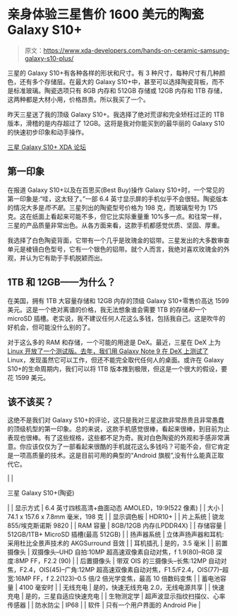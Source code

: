 # 亲身体验三星售价 1600 美元的陶瓷 Galaxy S10+

> 原文：<https://www.xda-developers.com/hands-on-ceramic-samsung-galaxy-s10-plus/>

三星的 Galaxy S10+有各种各样的形状和尺寸。有 3 种尺寸，每种尺寸有几种颜色，还有多个存储层。在最大的 Galaxy S10+中，甚至可以选择陶瓷背板，而不是标准玻璃。陶瓷选项只有 8GB 内存和 512GB 存储或 12GB 内存和 1TB 存储，这两种都是大材小用，价格昂贵。所以我买了一个。

昨天三星送了我的顶级 Galaxy S10+。我选择了绝对荒谬和完全矫枉过正的 1TB 版本，滑稽的是内存超过了 12GB。这将是我对你能买到的最华丽的 Galaxy S10 的快速初步印象和动手操作。

[三星 Galaxy S10+ XDA 论坛 ](https://forum.xda-developers.com/s10-plus)

## 第一印象

在报道 Galaxy S10+以及在百思买(Best Buy)操作 Galaxy S10+时，一个常见的第一印象是:“哇，这太轻了。”一部 6.4 英寸显示屏的手机似乎不会很轻。陶瓷版本的情况大多是*而不是*。三星列出的陶瓷型号价格为 198 克，而玻璃型号为 175 克。这在纸面上看起来可能不多，但它比实际重量重 10%多一点。和往常一样，三星的产品质量非常出色。从各方面来看，这款手机都感觉优质、坚固、厚重。

我选择了白色陶瓷背面，它带有一个几乎是玫瑰金的铝带。三星发出的大多数审查单元是棱镜白色型号，它有一个银色的铝带。就个人而言，我绝对喜欢玫瑰金的外观，并认为它有助于手机脱颖而出。

## 1TB 和 12GB——为什么？

在美国，拥有 1TB 大容量存储和 12GB 内存的顶级 Galaxy S10+零售价高达 1599 美元。这是一个绝对离谱的价格，我无法想象谁会需要 1TB 的存储*和*一个 microSD 插槽。老实说，我不建议任何人花这么多钱，包括我自己。这是吹牛的好机会，但可能没什么别的了。

对于这么多的 RAM 和存储，一个可能的用途是 DeX。最近，三星在 DeX 上为 [Linux 开放了一个测试版。去年，我们](https://www.linuxondex.com/)[用 Galaxy Note 9 在 DeX 上测试了](https://www.xda-developers.com/hands-on-linux-on-samsung-dex-samsung-galaxy-note-9/) Linux，发现虽然它可以工作，但还不能完全取代任何人的桌面。或许在 Galaxy S10+的生命周期内，我们可以将 1TB 版本推到极限，但这是一个很大的假设，要花 1599 美元。

## 该不该买？

这绝不是我们对 Galaxy S10+的评论，这只是我对三星这款非常昂贵且非常愚蠢的顶级机型的第一印象。总的来说，这款手机感觉很棒，看起来很棒，到目前为止表现也很棒。有了这些规格，这些都不足为奇。我对白色陶瓷的外观和手感非常满意。你应该仅仅为了一部看起来很酷的手机就花这么多钱吗？可能不会，但它肯定是一项高质量的技术。这是目前可用的典型的“Android 旗舰”,没有什么能真正取代它。

|  | 

三星 Galaxy S10+(陶瓷)

 |
| 显示方式 | 6.4 英寸四核高清+曲面动态 AMOLED，19:9(522 像素) |
| 大小 | 74.1 x 157.6 x 7.8mm 毫米，198 克 |
| 显示调色板 | HDR10+ |
| 片上系统 | 骁龙 855/埃克斯诺斯 9820 |
| RAM 容量 | 8GB/12GB 内存(LPDDR4X) |
| 存储容量 | 512GB/1TB+ MicroSD 插槽(最高 512GB) |
| 扬声器系统 | 立体声扬声器和耳机:采用杜比全景声技术的 AKGSurround 音效 |
| 耳机插孔 | 是的，3.5 毫米 |
| 前置摄像头 | 双摄像头–UHD 自拍:10MP 超高速双像素自动对焦，f 1.9(80)–RGB 深度:8MP FF，F2.2 (90) |
| 后置摄像头 | 带双 OIS 的三摄像头–长焦:12MP 自动对焦，F2.4，OIS(45)–广角:12MP 超高速双像素自动对焦，F1.5/F2.4，OIS(77)–超宽:16MP FF，f 2.2(123)–0.5 倍/2 倍光学变焦，最高 10 倍数码变焦 |
| 蓄电池容量 | 4100 毫安时 |
| 无线充电 | 是的，快速无线充电 2.0，无线电源共享 |
| 快速充电 | 是的，三星自适应快速充电 |
| 生物测定学 | 超声波显示指纹扫描仪、心率传感器 |
| 防水防尘 | IP68 |
| 软件 | 只有一个用户界面的 Android Pie |